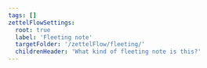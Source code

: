 ```yaml
---
tags: []
zettelFlowSettings:
  root: true
  label: 'Fleeting note'
  targetFolder: '/zettelFlow/fleeting/'
  childrenHeader: 'What kind of fleeting note is this?'
---
```

